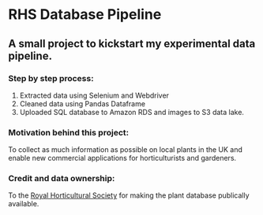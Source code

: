 # RHS Database Pipeline
## A small project to kickstart my experimental data pipeline.

### Step by step process:
1. Extracted data using Selenium and Webdriver 
2. Cleaned data using Pandas Dataframe
3. Uploaded SQL database to Amazon RDS and images to S3 data lake.

### Motivation behind this project:
To collect as much information as possible on local plants in the UK and enable new commercial applications for horticulturists and gardeners.

### Credit and data ownership:
To the [Royal Horticultural Society](https://www.rhs.org.uk/) for making the plant database publically available.

